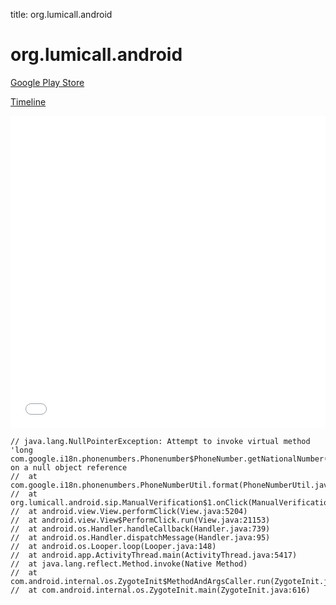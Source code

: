 title: org.lumicall.android

# org.lumicall.android

[Google Play Store](https://play.google.com/store/apps/details?id=org.lumicall.android)

[Timeline](./vis-timeline.html)

<iframe src="./vis-timeline.html" width="100%" height="500px" style="border:none;"></iframe>

```
// java.lang.NullPointerException: Attempt to invoke virtual method 'long com.google.i18n.phonenumbers.Phonenumber$PhoneNumber.getNationalNumber()' on a null object reference
// 	at com.google.i18n.phonenumbers.PhoneNumberUtil.format(PhoneNumberUtil.java:1034)
// 	at org.lumicall.android.sip.ManualVerification$1.onClick(ManualVerification.java:109)
// 	at android.view.View.performClick(View.java:5204)
// 	at android.view.View$PerformClick.run(View.java:21153)
// 	at android.os.Handler.handleCallback(Handler.java:739)
// 	at android.os.Handler.dispatchMessage(Handler.java:95)
// 	at android.os.Looper.loop(Looper.java:148)
// 	at android.app.ActivityThread.main(ActivityThread.java:5417)
// 	at java.lang.reflect.Method.invoke(Native Method)
// 	at com.android.internal.os.ZygoteInit$MethodAndArgsCaller.run(ZygoteInit.java:726)
// 	at com.android.internal.os.ZygoteInit.main(ZygoteInit.java:616)

```



